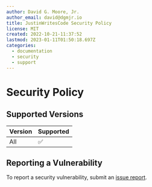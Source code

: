 ```yaml
---
author: David G. Moore, Jr.
author_email: david@dgmjr.io
title: JustinWritesCode Security Policy
license: MIT
created: 2022-10-21-11:37:52
lastmod: 2023-01-11T01:50:18.697Z
categories:
  - documentation
  - security
  - support
---
```


# Security Policy

## Supported Versions

| Version | Supported          |
| ------- | ------------------ |
| All  | :white_check_mark: |

## Reporting a Vulnerability

To report a security vulnerability, submit an [issue report](sakuritaty.dgmjr.io).
